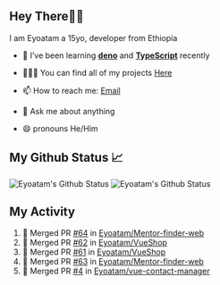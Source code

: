 ## Hey There👋🏽

I am Eyoatam a 15yo, developer from Ethiopia

- 🔭 I’ve been learning **[deno](https://github.com/denoland/deno)** and **[TypeScript](https://github.com/microsoft/TypeScript)** recently 

- 🧑🏽‍💻  You can find all of my projects [Here](https://github.com/Eyoatam?tab=repositories)

- 📫  How to reach me: [Email](mailto:eyoatamtamirat7@gmail.com)

- 💬 Ask me about anything

- 😄 pronouns He/Him

## My Github Status 📈 
<p> 
  <img src="https://github-readme-stats.vercel.app/api?username=Eyoatam&show_icons=true&theme=prussian" alt="Eyoatam's Github Status" />
  <img src="https://github-readme-stats.vercel.app/api/top-langs/?username=Eyoatam&layout=compact&theme=prussian" alt="Eyoatam's Github Status" />
</p>

## My Activity

<!--START_SECTION:activity-->
1. 🎉 Merged PR [#64](https://github.com/Eyoatam/Mentor-finder-web/pull/64) in [Eyoatam/Mentor-finder-web](https://github.com/Eyoatam/Mentor-finder-web)
2. 🎉 Merged PR [#62](https://github.com/Eyoatam/VueShop/pull/62) in [Eyoatam/VueShop](https://github.com/Eyoatam/VueShop)
3. 🎉 Merged PR [#61](https://github.com/Eyoatam/VueShop/pull/61) in [Eyoatam/VueShop](https://github.com/Eyoatam/VueShop)
4. 🎉 Merged PR [#63](https://github.com/Eyoatam/Mentor-finder-web/pull/63) in [Eyoatam/Mentor-finder-web](https://github.com/Eyoatam/Mentor-finder-web)
5. 🎉 Merged PR [#4](https://github.com/Eyoatam/vue-contact-manager/pull/4) in [Eyoatam/vue-contact-manager](https://github.com/Eyoatam/vue-contact-manager)
<!--END_SECTION:activity-->
